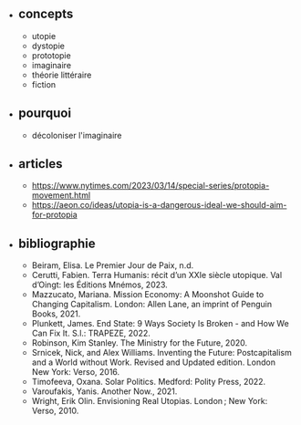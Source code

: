 - ## concepts
	- utopie
	- dystopie
	- prototopie
	- imaginaire
	- théorie littéraire
	- fiction
- ## pourquoi
	- décoloniser l'imaginaire
- ## articles
	- https://www.nytimes.com/2023/03/14/special-series/protopia-movement.html
	- https://aeon.co/ideas/utopia-is-a-dangerous-ideal-we-should-aim-for-protopia
- ## bibliographie
	- Beiram, Elisa. Le Premier Jour de Paix, n.d.
	- Cerutti, Fabien. Terra Humanis: récit d’un XXIe siècle utopique. Val d’Oingt: les Éditions Mnémos, 2023.
	- Mazzucato, Mariana. Mission Economy: A Moonshot Guide to Changing Capitalism. London: Allen Lane, an imprint of Penguin Books, 2021.
	- Plunkett, James. End State: 9 Ways Society Is Broken - and How We Can Fix It. S.l.: TRAPEZE, 2022.
	- Robinson, Kim Stanley. The Ministry for the Future, 2020.
	- Srnicek, Nick, and Alex Williams. Inventing the Future: Postcapitalism and a World without Work. Revised and Updated edition. London New York: Verso, 2016.
	- Timofeeva, Oxana. Solar Politics. Medford: Polity Press, 2022.
	- Varoufakis, Yanis. Another Now., 2021.
	- Wright, Erik Olin. Envisioning Real Utopias. London ; New York: Verso, 2010.